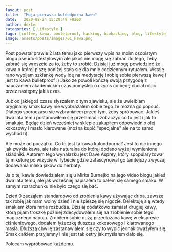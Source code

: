 ```yaml
---
layout: post
title:  "Moja pierwsza kuloodporna kawa"
date:   2020-08-24 15:20:49 +0200
author: dexter
categories: [ Lifestyle ]
tags: [coffee, kawa, booletproof, hacking, biohacking, blog, lifestyle] 
image: assets/posts/images/01_kawa.png
---
```

Post powstał prawie 2 lata temu jako pierwszy wpis na moim osobistym blogu pseudo-lifestylowym ale jakoś nie mogę się zabrać do tego, żeby zabrać się wreszcie za to, żeby to zrobić. Dzisiaj już mogę powiedzieć że kawa o której piszę poniżej stała się dla mnie codziennym rytuałem. Wstaję rano wypijam szklankę wody idę na medytację i robię sobie pierwszą kawę i jest to kawa bulletproof :) 
Jako że powoli kończę swoją przygodę z nauczaniem akademickim czas pomyśleć o czymś co będę chciał robić przez następny jakiś czas. 

Już od jakiegoś czasu słyszałem o tym zjawisku, ale że uwielbiam oryginalny smak kawy nie wyobrażałem sobie tego że można go popsuć. Dlatego sporoczasu się wzbraniałem przed tym, żeby spróbować. Jakieś dwa lata temu postanowiłem się przełamać i zobaczyć co to jest i jak to smakuje. Będąc dzień wcześniej w sklepie zakupiłem odpowiednio olej kokosowy i masło klarowane (można kupić "specjalne" ale na to samo wychodzi).

Ale może od początku. Co to jest ta kawa kuloodporna? Jest to nic innego jak zwykła kawa, ale taka naturalna do której dodano wyżej wymienione składniki. Autorem tego wynalazku jest Dave Asprey, który spopularyzował tą miksturę po wizycie w Tybecie gdzie zafascynował go tamtejszy zwyczaj dodawania mleka jaków do herbaty. 

Ja o tej kawie dowiedziałem się u Mirka Burnejko na jego video blogu jakieś dwa lata temu, ale jak wcześniej napisałem to bałem się samego smaku. W samym rozrachunku nie było czego się bać. 


Dzień 0 zacząłem standardowo od zrobienia kawy używając dripa, zawsze tak robię jak mam wolny dzień i nie śpieszę się nigdzie. Delektuję się wtedy smakiem która mnie rozbudza. Dzisiaj dodatkowo zamiast drugiej kawy, którą pijam troszkę później zdecydowałem się na zrobienie sobie tego magicznego napoju. Zrobiłem sobie dużą przedłużaną kawę w ekspresie ciśnieniowego, dodałem łyżeczkę tłuszczu kokosowego i klarowanego masła. Dłuższą chwilę zastanawiałem się czy to wypić jednak oważyłem się. Smak całkiem przyjemny i nie jest tak ostry jak myślałem dało się.

Polecam wypróbować każdemu.
